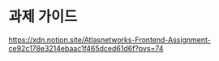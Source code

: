 # 과제 가이드

https://xdn.notion.site/Atlasnetworks-Frontend-Assignment-ce92c178e3214ebaac1f465dced61d6f?pvs=74
